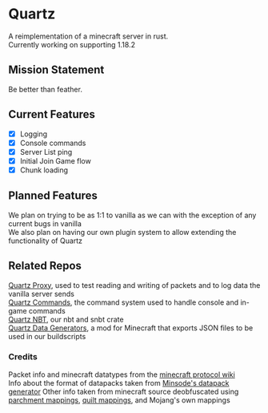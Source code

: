 # Quartz
A reimplementation of a minecraft server in rust.  
Currently working on supporting 1.18.2

## Mission Statement

Be better than feather.

## Current Features
- [x] Logging
- [x] Console commands
- [x] Server List ping
- [x] Initial Join Game flow
- [x] Chunk loading

## Planned Features
We plan on trying to be as 1:1 to vanilla as we can with the exception of any current bugs in vanilla<br>
We also plan on having our own plugin system to allow extending the functionality of Quartz

## Related Repos
[Quartz Proxy](https://github.com/Rusty-Quartz/quartz_proxy), used to test reading and writing of packets and to log data the vanilla server sends<br>
[Quartz Commands](https://github.com/Rusty-Quartz/quartz_commands), the command system used to handle console and in-game commands<br>
[Quartz NBT](https://github.com/Rusty-Quartz/quartz_nbt), our nbt and snbt crate<br>
[Quartz Data Generators](https://github.com/Rusty-Quartz/data-generator), a mod for Minecraft that exports JSON files to be used in our buildscripts

### Credits
Packet info and minecraft datatypes from the [minecraft protocol wiki](https://wiki.vg/)  
Info about the format of datapacks taken from [Minsode's datapack generator](https://misode.github.io/)
Other info taken from minecraft source deobfuscated using [parchment mappings](https://parchmentmc.org/), [quilt mappings](https://github.com/QuiltMC/quilt-mappings), and Mojang's own mappings